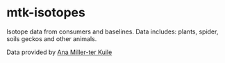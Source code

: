 # mtk-isotopes

Isotope data from consumers and baselines. Data includes: plants, spider, soils geckos and other animals.

Data provided by [Ana Miller-ter Kuile](https://github.com/anamtk/palmyra/tree/main/raw_data/isotope_data)
